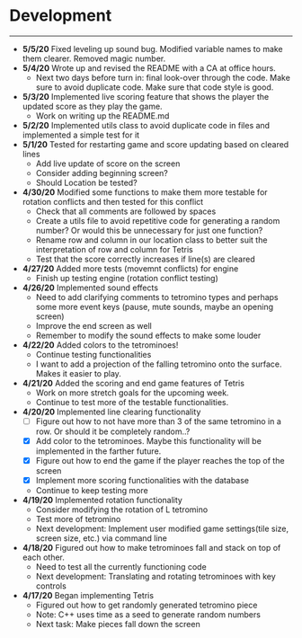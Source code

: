 # Development

---
- **5/5/20** Fixed leveling up sound bug. Modified variable names to make them clearer. Removed magic number.
- **5/4/20** Wrote up and revised the README with a CA at office hours.
    * Next two days before turn in: final look-over through the code. Make sure to avoid duplicate code. Make sure that
    code style is good.
- **5/3/20** Implemented live scoring feature that shows the player the updated score as they play the game.
    * Work on writing up the README.md
- **5/2/20** Implemented utils class to avoid duplicate code in files and implemented a simple test for it
- **5/1/20** Tested for restarting game and score updating based on cleared lines
    * Add live update of score on the screen
    * Consider adding beginning screen?
    * Should Location be tested?
- **4/30/20** Modified some functions to make them more testable for rotation conflicts and then tested for this 
conflict
    * Check that all comments are followed by spaces
    * Create a utils file to avoid repetitive code for generating a random number? Or would this be unnecessary
    for just one function?
    * Rename row and column in our location class to better suit the interpretation of row and column for Tetris
    * Test that the score correctly increases if line(s) are cleared
- **4/27/20** Added more tests (movemnt conflicts) for engine
    * Finish up testing engine (rotation conflict testing)
- **4/26/20** Implemented sound effects
    * Need to add clarifying comments to tetromino types and perhaps some more event keys 
    (pause, mute sounds, maybe an opening screen)
    * Improve the end screen as well
    * Remember to modify the sound effects to make some louder
- **4/22/20** Added colors to the tetrominoes!
    * Continue testing functionalities
    * I want to add a projection of the falling tetromino onto the surface. Makes it easier to play.
- **4/21/20**  Added the scoring and end game features of Tetris
    - Work on more stretch goals for the upcoming week.
    - Continue to test more of the testable functionalities.
- **4/20/20** Implemented line clearing functionality
    - [ ] Figure out how to not have more than 3 of the same tetromino in a row. Or should it be completely random..?
    - [X] Add color to the tetrominoes. Maybe this functionality will be implemented in the farther future.
    - [X] Figure out how to end the game if the player reaches the top of the screen
    - [X] Implement more scoring functionalities with the database
    * Continue to keep testing more
- **4/19/20** Implemented rotation functionality
    * Consider modifying the rotation of L tetromino
    * Test more of tetromino
    * Next development: Implement user modified game settings(tile size, screen size, etc.) via command line
- **4/18/20** Figured out how to make tetrominoes fall and stack on top of each other.
    * Need to test all the currently functioning code
    * Next development: Translating and rotating tetrominoes with key controls
- **4/17/20** Began implementing Tetris
    * Figured out how to get randomly generated tetromino piece
    * Note: C++ uses time as a seed to generate random numbers
    * Next task: Make pieces fall down the screen